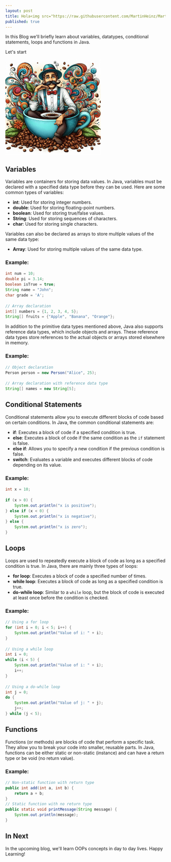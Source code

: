 ```yaml
---
layout: post
title: Hola<img src="https://raw.githubusercontent.com/MartinHeinz/MartinHeinz/master/wave.gif" width="30px">, Learning Java Fundamentals 🔤!
published: true
---
```


In this Blog we'll briefly learn about variables, datatypes, conditional statements, loops and functions in Java.

Let's start

<img src="/images/java_Fun.jpeg" height="300px" width="300px">

## Variables

Variables are containers for storing data values. In Java, variables must be declared with a specified data type before they can be used. Here are some common types of variables:

- **int**: Used for storing integer numbers.
- **double**: Used for storing floating-point numbers.
- **boolean**: Used for storing true/false values.
- **String**: Used for storing sequences of characters.
- **char**: Used for storing single characters.

Variables can also be declared as arrays to store multiple values of the same data type:

- **Array**: Used for storing multiple values of the same data type.

### Example:

```java
int num = 10;
double pi = 3.14;
boolean isTrue = true;
String name = "John";
char grade = 'A';

// Array declaration
int[] numbers = {1, 2, 3, 4, 5};
String[] fruits = {"Apple", "Banana", "Orange"};
```
In addition to the primitive data types mentioned above, Java also supports reference data types, which include objects and arrays. These reference data types store references to the actual objects or arrays stored elsewhere in memory.

### Example:

```java
// Object declaration
Person person = new Person("Alice", 25);

// Array declaration with reference data type
String[] names = new String[5];
```
## Conditional Statements

Conditional statements allow you to execute different blocks of code based on certain conditions. In Java, the common conditional statements are:

- **if**: Executes a block of code if a specified condition is true.
- **else**: Executes a block of code if the same condition as the `if` statement is false.
- **else if**: Allows you to specify a new condition if the previous condition is false.
- **switch**: Evaluates a variable and executes different blocks of code depending on its value.

### Example:

```java
int x = 10;

if (x > 0) {
    System.out.println("x is positive");
} else if (x < 0) {
    System.out.println("x is negative");
} else {
    System.out.println("x is zero");
}
```
## Loops

Loops are used to repeatedly execute a block of code as long as a specified condition is true. In Java, there are mainly three types of loops:

- **for loop**: Executes a block of code a specified number of times.
- **while loop**: Executes a block of code as long as a specified condition is true.
- **do-while loop**: Similar to a `while` loop, but the block of code is executed at least once before the condition is checked.

### Example:

```java
// Using a for loop
for (int i = 0; i < 5; i++) {
    System.out.println("Value of i: " + i);
}

// Using a while loop
int i = 0;
while (i < 5) {
    System.out.println("Value of i: " + i);
    i++;
}

// Using a do-while loop
int j = 0;
do {
    System.out.println("Value of j: " + j);
    j++;
} while (j < 5);
```
## Functions

Functions (or methods) are blocks of code that perform a specific task. They allow you to break your code into smaller, reusable parts. In Java, functions can be either static or non-static (instance) and can have a return type or be void (no return value).

### Example:

```java
// Non-static function with return type
public int add(int a, int b) {
    return a + b;
}
// Static function with no return type
public static void printMessage(String message) {
    System.out.println(message);
}
```

## In Next
In the upcoming blog, we'll learn OOPs concepts in day to day lives. Happy Learning!


